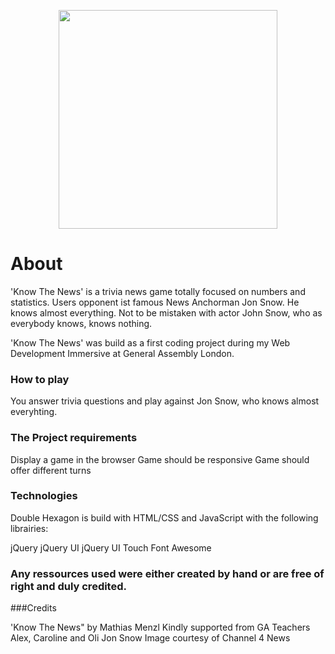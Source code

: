 <p align="center">
  <img src="./readme.png" width="350"/>
</p>


# About

'Know The News' is a trivia news game totally focused on numbers and statistics. Users opponent ist famous News Anchorman Jon Snow. He knows almost everything. Not to be mistaken with actor John Snow, who as everybody knows, knows nothing.  

'Know The News' was build as a first coding project during my Web Development Immersive at General Assembly London.

### How to play

You answer trivia questions and play against Jon Snow, who knows almost everyhting. 

### The Project requirements

Display a game in the browser
Game should be responsive
Game should offer different turns

### Technologies

Double Hexagon is build with HTML/CSS and JavaScript with the following librairies:

jQuery
jQuery UI
jQuery UI Touch
Font Awesome

### Any ressources used were either created by hand or are free of right and duly credited.

###Credits

'Know The News" by Mathias Menzl 
Kindly supported from GA Teachers Alex, Caroline and Oli
Jon Snow Image courtesy of Channel 4 News
